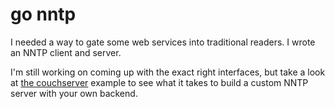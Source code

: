 # go nntp

I needed a way to gate some web services into traditional readers.  I
wrote an NNTP client and server.

I'm still working on coming up with the exact right interfaces, but
take a look at [the couchserver][couchserver] example to see what it
takes to build a custom NNTP server with your own backend.

[couchserver]: examples/couchserver/couchserver.go
